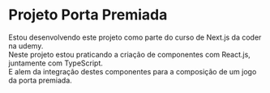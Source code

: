 # Projeto Porta Premiada 

Estou desenvolvendo este projeto como parte do curso de Next.js da coder na udemy. <br>
Neste projeto estou praticando a criação de componentes com React.js, juntamente com TypeScript. <br>
E alem da integração destes componentes para a composição de um jogo da porta premiada. 
